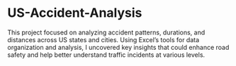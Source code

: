 # US-Accident-Analysis
This project focused on analyzing accident patterns, durations, and distances across US states and cities. Using Excel’s tools for data organization and analysis, I uncovered key insights that could enhance road safety and help better understand traffic incidents at various levels.

